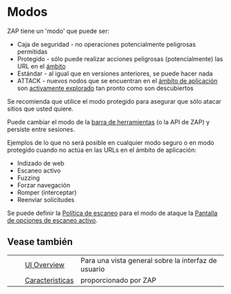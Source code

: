 # Modos #

ZAP tiene un 'modo' que puede ser:

 *  Caja de seguridad - no operaciones potencialmente peligrosas permitidas
 *  Protegido - sólo puede realizar acciones peligrosas (potencialmente) las URL en el [ámbito][mbito]
 *  Estándar - al igual que en versiones anteriores, se puede hacer nada
 *  ATTACK - nuevos nodos que se encuentran en el [ámbito de aplicación][mbito] son [activamente explorado][] tan pronto como son descubiertos

Se recomienda que utilice el modo protegido para asegurar que sólo atacar sitios que usted quiere.

Puede cambiar el modo de la [barra de herramientas][] (o la API de ZAP) y persiste entre sesiones.

Ejemplos de lo que no será posible en cualquier modo seguro o en modo protegido cuando no actúa en las URLs en el ámbito de aplicación:

 *  Indizado de web
 *  Escaneo activo
 *  Fuzzing
 *  Forzar navegación
 *  Romper (interceptar)
 *  Reenviar solicitudes

Se puede definir la [Política de escaneo][Pol_tica de escaneo] para el modo de ataque la [Pantalla de opciones de escaneo activo][].


## Vease también ##

<table> 
 <tbody>
  <tr>
   <td>&nbsp;&nbsp;&nbsp;&nbsp;</td>
   <td> <a href="HelpUiOverview" rel="nofollow">UI Overview</a></td>
   <td>Para una vista general sobre la interfaz de usuario</td>
  </tr> 
  <tr>
   <td>&nbsp;&nbsp;&nbsp;&nbsp;</td>
   <td> <a href="HelpStartConceptsConcepts" rel="nofollow">Caracteristicas</a></td>
   <td>proporcionado por ZAP</td>
  </tr> 
 </tbody>
</table>


[mbito]: HelpStartConceptsScope
[activamente explorado]: HelpStartConceptsAscan
[barra de herramientas]: HelpUiTltoolbar
[Pol_tica de escaneo]: HelpStartConceptsScanpolicy
[Pantalla de opciones de escaneo activo]: HelpUiDialogsOptionsAscan